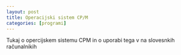 ```yaml
---
layout: post
title: Operacijski sistem CP/M
categories: [programi]
---
```



Tukaj o opercijskem sistemu CPM in o uporabi tega v na slovesnkih računalnikih
